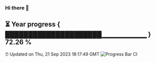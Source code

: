 ### Hi there 👋
⏳ Year progress { █████████████████████▁▁▁▁▁▁▁▁▁ } 72.26 %
---
⏰ Updated on Thu, 21 Sep 2023 18:17:49 GMT
![Progress Bar CI](https://github.com/liununu/liununu/workflows/Progress%20Bar%20CI/badge.svg)
